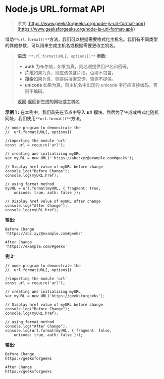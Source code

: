 # Node.js URL.format API

> 原文:[https://www.geeksforgeeks.org/node-js-url-format-api/](https://www.geeksforgeeks.org/node-js-url-format-api/)

借助`**url.format()**`方法，我们可以根据需要格式化主机名。我们有不同类型的其他参数，可以用来生成主机名或根据需要更改主机名。

> **语法:** `**url.format(URL[, options])**`
> **参数:**
> 
> *   **auth** 为布尔值，如果为真，则必须提供用户名和密码。
> *   **片段**如果为真，则应该包含片段，否则不包含。
> *   **搜索**如果为真，则提供搜索查询，否则不提供。
> *   **unicode** 如果为真，则主机名中出现的 unicode 字符应直接编码，否则不编码。
> 
> **返回:**返回新生成的**网址或主机名**

**示例 1 :** 在本例中，我们首先在节点中导入 **url** 模块。然后为了生成或格式化随机网址，我们使用`**url.format()**`方法。

```
// node program to demonstrate the  
//  url.format(URL[, options])

//importing the module 'url' 
const url = require('url');

// creating and initializing myURL 
var myURL = new URL(''https://abc:xyz@example.com#geeks'); 

// Display href value of myURL before change 
console.log("Before Change"); 
console.log(myURL.href); 

// using format method
myURL = url.format(myURL, { fragment: true, 
    unicode: true, auth: false });

// Display href value of myURL after change 
console.log("After Change"); 
console.log(myURL.href); 
```

**输出:**

```
Before Change
'https://abc:xyz@example.com#geeks'

After Change
'https://example.com/#geeks'

```

**例 2:**

```
// node program to demonstrate the  
//  url.format(URL[, options])

//importing the module 'url' 
const url = require('url');

// creating and initializing myURL 
var myURL = new URL('https://geeksforgeeks'); 

// Display href value of myURL before change 
console.log("Before Change"); 
console.log(myURL.href); 

// using format method
console.log("After Change"); 
console.log(url.format(myURL, { fragment: false,
    unicode: true, auth: false }));
```

**输出:**

```
Before Change
https://geeksforgeeks

After Change
https://geeksforgeeks

```